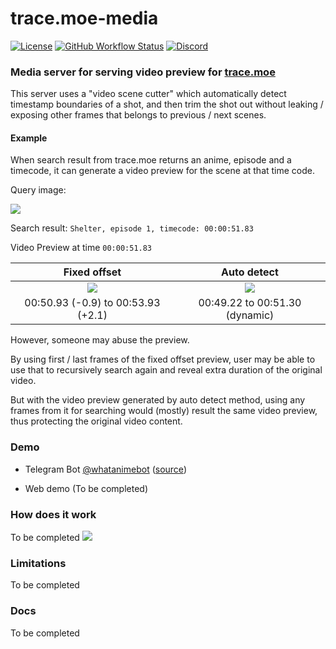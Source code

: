 # trace.moe-media

[![License](https://img.shields.io/github/license/soruly/trace.moe-media.svg?style=flat-square)](https://github.com/soruly/trace.moe-media/blob/master/LICENSE)
[![GitHub Workflow Status](https://img.shields.io/github/workflow/status/soruly/trace.moe-media/Node.js%20CI?style=flat-square)](https://github.com/soruly/trace.moe-media/actions)
[![Discord](https://img.shields.io/discord/437578425767559188.svg?style=flat-square)](https://discord.gg/K9jn6Kj)

### Media server for serving video preview for [trace.moe](https://github.com/soruly/trace.moe)

This server uses a "video scene cutter" which automatically detect timestamp boundaries of a shot, and then trim the shot out without leaking / exposing other frames that belongs to previous / next scenes.

#### Example
When search result from trace.moe returns an anime, episode and a timecode, it can generate a video preview for the scene at that time code.

Query image:

![](https://images.plurk.com/3F4Mg666qw78rImF7DR2SG.jpg )

Search result: `Shelter, episode 1, timecode: 00:00:51.83`

Video Preview at time `00:00:51.83`

| Fixed offset          | Auto detect        |
|:---------------------:|:------------------:|
| ![](https://images.plurk.com/7lURadxyYVrvPl52M7mm3G.gif ) | ![](https://images.plurk.com/2mcJxwtMJFSVhLQ8XDUYI3.gif ) |
| 00:50.93 (-0.9) to 00:53.93 (+2.1)  | 00:49.22 to 00:51.30 (dynamic) |

However, someone may abuse the preview.

By using first / last frames of the fixed offset preview, user may be able to use that to recursively search again and reveal extra duration of the original video.

But with the video preview generated by auto detect method, using any frames from it for searching would (mostly) result the same video preview, thus protecting the original video content.

### Demo
-  Telegram Bot [@whatanimebot](http://t.me/whatanimebot) ([source](https://github.com/soruly/trace.moe-telegram-bot))

- Web demo (To be completed)

### How does it work
To be completed
![](https://images.plurk.com/2NDcHsv4PFLWX5q64zHts7.jpg )

### Limitations
To be completed

### Docs
To be completed
